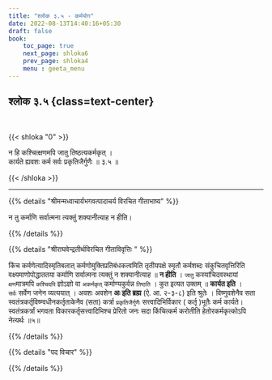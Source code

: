 ```yaml
---
title: "श्लोक ३.५ - कर्मयोग"
date: 2022-08-13T14:40:16+05:30
draft: false
book:
    toc_page: true
    next_page: shloka6
    prev_page: shloka4
    menu : geeta_menu
---
```




## श्लोक ३.५ {class=text-center}

<br/>

{{< shloka  "0"  >}}

न हि कश्चित्क्षणमपि जातु तिष्ठत्यकर्मकृत् ।  
कार्यते ह्यवशः कर्म सर्वः प्रकृतिजैर्गुणैः ॥ ३.५ ॥

{{< /shloka >}}

---


{{% details "श्रीमन्मध्वाचार्यभगवत्पादाचर्य विरचित  गीताभाष्य" %}}

न तु कर्माणि सर्वात्मना त्यक्तुं शक्यानीत्याह न हीति।

{{% /details %}}



{{% details "श्रीराघवेन्द्रतीर्थविरचित गीताविवृत्तिः " %}}

किंच कर्मणेत्यादिस्मृतिबलात्‌ कर्मणोमुक्तिप्रतिबंधकत्वमिति तृतीयपक्षे
स्मृतौ कर्मशब्दः संकुचितवृत्तिरिति वक्ष्यमाणोपोद्धाततया कर्माणि
सर्वात्मना त्यक्तुं न शक्यानीत्याह ॥ **न हीति** । 
`जातु` कस्यांचिदवस्थायां
`क्षण`मात्रमपि `कश्चिदपि` ज्ञोऽज्ञो वा `अकर्मकृत्` 
कर्माण्यकुर्वन्न `तिष्ठति` । 
कुत इत्यत उक्तम्‌ ॥ **कार्यत इति** ।  
`सर्वः` सर्वेण जनेन व्यत्ययात्‌ ।
अवशः अवशेन **अः इति ब्रह्म** (ऐ. आ. २-३-८) इति श्रुतेः ।
विष्णुवशेनैव सता स्वतंत्रकर्तृविष्ण्वधीनकर्तृताकेनैव (सता) कर्त्रा 
`प्रकृतिजैर्गुणैः` सत्त्वादिभिर्विकार ( कर्तृ )भूतैः कर्म कार्यते।
स्वतंत्रकर्त्रां भगवता विकारकर्तृसत्त्वादिभिश्च 
प्रेरितो जनः सदा किंचित्कर्म करोतीति हेतोरकर्मकृत्कोऽपि नेत्यर्थः ॥५॥

{{% /details %}}



{{% details "पद विचार" %}}


{{% /details %}}
